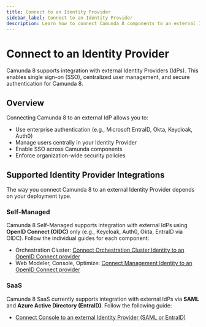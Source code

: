 ```yaml
---
title: Connect to an Identity Provider
sidebar_label: Connect to an Identity Provider
description: Learn how to connect Camunda 8 components to an external Identity Provider (IdP) for authentication and user management.
---
```


# Connect to an Identity Provider

Camunda 8 supports integration with external Identity Providers (IdPs). This enables single sign-on (SSO), centralized user management, and secure authentication for Camunda 8.

## Overview

Connecting Camunda 8 to an external IdP allows you to:

- Use enterprise authentication (e.g., Microsoft EntraID, Okta, Keycloak, Auth0)
- Manage users centrally in your Identity Provider
- Enable SSO across Camunda components
- Enforce organization-wide security policies

## Supported Identity Provider Integrations

The way you connect Camunda 8 to an external Identity Provider depends on your deployment type.

### Self-Managed

Camunda 8 Self-Managed supports integration with external IdPs using **OpenID Connect (OIDC)** only (e.g., Keycloak, Auth0, Okta, EntraID via OIDC). Follow the individual guides for each component:

- Orchestration Cluster: [Connect Orchestration Cluster Identity to an OpenID Connect provider](../../../self-managed/components/orchestration-cluster/identity/connect-external-identity-provider.md)
- Web Modeler, Console, Optimize: [Connect Management Identity to an OpenID Connect provider](../../../self-managed/components/management-identity/configuration/connect-to-an-oidc-provider/)

### SaaS

Camunda 8 SaaS currently supports integration with external IdPs via **SAML** and **Azure Active Directory (EntraID)**. Follow the following guide:

- [Connect Console to an external Identity Provider (SAML or EntraID)](../../console/manage-organization/external-sso.md)

